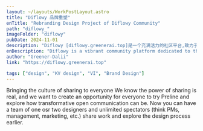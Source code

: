 ```yaml
---
layout: ~/layouts/WorkPostLayout.astro
title: "Diflowy 品牌重塑"
enTitle: "Rebranding Design Project of Diflowy Community"
path: "diflowy_"
imageFolder: "diflowy"
pubDate: 2024-11-01
description: "Diflowy [diflowy.greenerai.top]是一个充满活力的社区平台,致力于推动Dify.AI工作流的分享、发现、下载和托管服务。因为有用户反馈原品牌形象与其他企业存在”撞车“现象，所以委托我们进行品牌形象的重塑。针对Diflowy线上社区的应用场景，结合Dify.AI的生态关系，我们呼应Dify.AI使用蓝色作为品牌主色，并巧妙将品牌字母中的”D“与”F“进行融合，创造出具有Flow流动感的视觉语言，具有很强的视觉延展能力。"
enDescription: "Diflowy is a vibrant community platform dedicated to the sharing, discovery, downloading, and hosting of Dify.AI workflows. Based on user feedback indicating that the original brand image was similar to other companies, we were commissioned to rebrand the platform. For Diflowy's online community, aligned with Dify.AI's ecosystem, we adopted blue as the main brand color, echoing Dify.AI. We also ingeniously integrated the letters 「D」 and 「F」 in the brand logo, creating a dynamic visual language with strong visual impact."
author: "Greener-Dalii"
link: "https://diflowy.greenerai.top"

tags: ["design", "KV design", "VI", "Brand Design"]
---
```


Bringing the culture of sharing to everyone
We know the power of sharing is real, and we want to create an opportunity for everyone to try Preline and explore how transformative open communication can be. Now you can have a team of one osr two designers and unlimited spectators (think PMs, management, marketing, etc.) share work and explore the design process earlier.